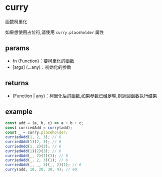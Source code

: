 # curry

函数柯里化

如果想使用占位符,请使用 `curry.placeholder` 属性

## params

-   fn (Function)：要柯里化的函数
-   [args] (...any)：初始化的参数

## returns

-   (Function | any)：柯里化后的函数,如果参数已经足够,则返回函数执行结果

## example

```js
const add = (a, b, c) => a + b + c;
const curriedAdd = curry(add);
const _ = curry.placeholder;
curriedAdd(1, 2, 3); // 6
curriedAdd(1)(2, 3); // 6
curriedAdd(1, 2)(3); // 6
curriedAdd(1)(2)(3); // 6
curriedAdd(_, 2)(1)(3); // 6
curriedAdd(_, 2, 3)(1); // 6
curriedAdd(_, _, 3)(_, 2)(1); // 6
curry(add, 10, 20, 30, 4); // 60
```
